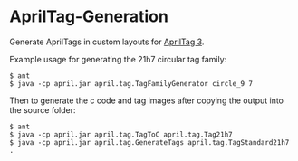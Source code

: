 AprilTag-Generation
===================

Generate AprilTags in custom layouts for [AprilTag 3](https://github.com/AprilRobotics/apriltag-generation).

Example usage for generating the 21h7 circular tag family:
```
$ ant
$ java -cp april.jar april.tag.TagFamilyGenerator circle_9 7
```
Then to generate the c code and tag images after copying the output into the source folder:
```
$ ant
$ java -cp april.jar april.tag.TagToC april.tag.Tag21h7
$ java -cp april.jar april.tag.GenerateTags april.tag.TagStandard21h7 .
```
